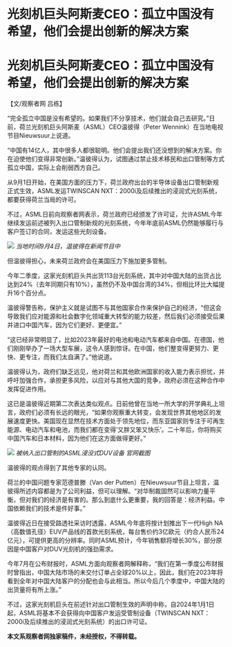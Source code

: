# 光刻机巨头阿斯麦CEO：孤立中国没有希望，他们会提出创新的解决方案

# 光刻机巨头阿斯麦CEO：孤立中国没有希望，他们会提出创新的解决方案

【文/观察者网 吕栋】

“完全孤立中国是没有希望的。如果我们不分享技术，他们就会自己去研究。”日前，荷兰光刻机巨头阿斯麦（ASML）CEO温彼得（Peter
Wennink）在当地电视节目Nieuwsuur上说道。

“中国有14亿人，其中很多人都很聪明。他们会提出我们还没想到的解决方案。你在迫使他们变得非常创新。”温彼得认为，试图通过禁止技术移民和出口管制等方式孤立中国，实际上会削弱西方自己。

从9月1日开始，在美国方面的压力下，荷兰政府出台的半导体设备出口管制新规正式生效，ASML发运TWINSCAN
NXT：2000i及后续推出的浸润式光刻系统，都要获得荷兰当局的许可。

不过，ASML日前向观察者网表示，荷兰政府已经颁发了许可证，允许ASML今年继续发运前述被列入出口管制新规的光刻系统，今年年底前ASML仍然能够履行与客户签订的合同，发运这些光刻设备。

![](https://inews.gtimg.com/om_bt/OH2pDHupt_Hl5k84rjbqvkJX0gz7VBzE9OVGfFDSNceQgAA/1000)
_当地时间9月4日，温彼得在新闻节目中_

但温彼得担心，未来荷兰政府会在美国压力下施加更多管制。

今年二季度，这家光刻机巨头共出货113台光刻系统，其中对中国大陆的出货占比达到24%（去年同期只有10%），虽然仍不及中国台湾的34%，但相比环比大幅提升16个百分点。

温彼得警告称，保护主义就是试图不与其他国家合作来保护自己的经济，“但这会导致我们应对能源和社会数字化领域重大转型的能力较差，然后我们必须接受后果并进口中国汽车，因为它们更好、更便宜。”

“这已经非常明显了，比如2023年最好的电池和电动汽车都来自中国。在德国，他们刚刚举办了一场大型车展，这令人感到惊讶。在中国，他们整变得更努力、更快、更专注，而我们太自满了。”他说道。

温彼得认为，政府们缺乏远见，他对荷兰和其他欧洲国家的收入能力表示担忧，并呼吁加强合作，承担更多风险，以应对与其他大国的竞争，政府必须在这种合作中发挥促进作用。

这已是温彼得近期第二次表达类似观点。日前他曾在当地一所大学的开学典礼上坦言，政府们必须有长远的眼光，“如果你观察重大转变，会发现世界其他地区的发展速度更快。美国现在显然在技术方面处于领先地位，而东亚国家则专注于可再生能源、电动汽车和电池，而我们都在变得‘又胖又笨又快乐’。二十年后，你将购买中国汽车和日本材料，因为他们在这方面做得更好。”

![](https://inews.gtimg.com/om_bt/O6mx0sJxnFPobCVHKQs7AqRSFqwlAKjCdC9E8VA0iEmoEAA/1000)
_被纳入出口管制的ASML浸没式DUV设备 官网截图_

温彼得的观点得到了其他专家的认同。

荷兰的中国问题专家范德普滕（Van der
Putten）在Nieuwsuur节目上坦言，温彼得所述内容都是为了公司利益，但可以理解。“对华制裁固然可以影响力量平衡，但对我们的经济是有害的。那么到底什么更重要，我的回答是：经济利益。中国依赖我们的技术是件好事。”

温彼得近日在接受路透社采访时透露，ASML今年底将按计划推出下一代High
NA（高数值孔径）EUV产品线的首款光刻系统，每台售价约3亿欧元（约合人民币24亿元），可提供更高的分辨率。同时ASML预计，今年销售额将增长30%，部分原因是中国客户对DUV光刻机的强劲需求。

今年7月在公布财报时，ASML方面向观察者网解释称，“我们在第一季度公布财报时曾指出，中国大陆市场的未交付订单占全球20%以上，因此，我们在2023年将看到全年对中国大陆客户的分配也会与此相当。所以今后几个季度中，中国大陆的出货量将有所上涨。”

不过，这家光刻机巨头在前述针对出口管制生效的声明中称，自2024年1月1日起，ASML将基本不会获得向中国客户发运受管制设备（TWINSCAN
NXT：2000i及后续推出的浸润式光刻系统）的出口许可证。

**本文系观察者网独家稿件，未经授权，不得转载。**

